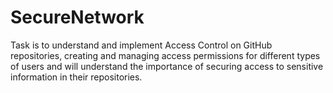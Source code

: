 # SecureNetwork
Task is to understand and implement Access Control on GitHub repositories, creating and managing access permissions for different types of users and will understand the importance of securing access to sensitive information in their repositories.
